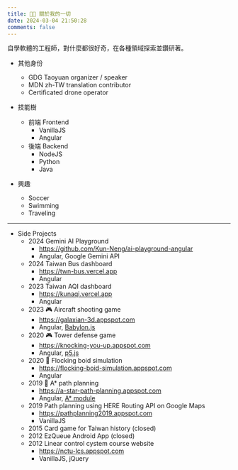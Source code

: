 ```yaml
---
title: 👨‍💻 關於我的一切
date: 2024-03-04 21:50:28
comments: false
---
```


自學軟體的工程師，對什麼都很好奇，在各種領域探索並鑽研著。

* 其他身份
  * GDG Taoyuan organizer / speaker
  * MDN zh-TW translation contributor
  * Certificated drone operator

* 技能樹
  * 前端 Frontend
    * VanillaJS
    * Angular
  * 後端 Backend
    * NodeJS
    * Python
    * Java

* 興趣
  * Soccer
  * Swimming
  * Traveling

---

* Side Projects
  * 2024 Gemini AI Playground
    - https://github.com/Kun-Neng/ai-playground-angular
    - Angular, Google Gemini API
  * 2024 Taiwan Bus dashboard
    - https://twn-bus.vercel.app
    - Angular
  * 2023 Taiwan AQI dashboard
    - https://kunaqi.vercel.app
    - Angular
  * 2023 🎮 Aircraft shooting game
    - https://galaxian-3d.appspot.com
    - Angular, [Babylon.js](https://www.babylonjs.com/)
  * 2020 🎮 Tower defense game
    - https://knocking-you-up.appspot.com
    - Angular, [p5.js](https://p5js.org/)
  * 2020 🧠 Flocking boid simulation
    - https://flocking-boid-simulation.appspot.com
    - Angular
  * 2019 🧠 A* path planning
    - https://a-star-path-planning.appspot.com
    - Angular, [A* module](https://github.com/Kun-Neng/hpp)
  * 2019 Path planning using HERE Routing API on Google Maps
    - https://pathplanning2019.appspot.com
    - VanillaJS
  * 2015 Card game for Taiwan history (closed)
  * 2012 EzQueue Android App (closed)
  * 2012 Linear control cystem course website
    - https://nctu-lcs.appspot.com
    - VanillaJS, jQuery
